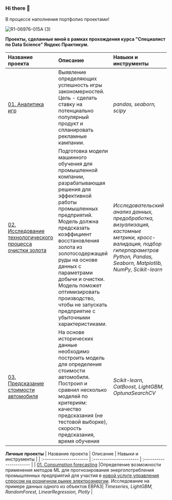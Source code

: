 ### Hi there 👋
В процессе наполнения портфолио проектами!

![R1-06976-015A (3)](https://user-images.githubusercontent.com/99603547/189730079-ad91fd79-1a99-4311-aac3-269358a06240.jpg)

**Проекты, сделанные мной в рамках прохождения курса "Специалист по Data Science" Яндекс Практикум.**

| Название проекта | Описание | Навыки и инструменты | 
| :---------------------- | :---------------------- | :---------------------- |
| [01. Аналитика игр](https://github.com/wnttoknow/yandex_practicum_projects/blob/main/%D0%90%D0%BD%D0%B0%D0%BB%D0%B8%D1%82%D0%B8%D0%BA%D0%B0%20%D0%B8%D0%B3%D1%80/games_analytics.ipynb) |Выявление определяющих успешность игры закономерностей. Цель - сделать ставку на потенциально популярный продукт и спланировать рекламные кампании.| *pandas, seaborn, scipy* |
| [02. Исследование технологического процесса очистки золота](https://github.com/wnttoknow/yandex_practicum_projects/blob/main/%D0%98%D1%81%D1%81%D0%BB%D0%B5%D0%B4%D0%BE%D0%B2%D0%B0%D0%BD%D0%B8%D0%B5%20%D1%82%D0%B5%D1%85%D0%BD%D0%BE%D0%BB%D0%BE%D0%B3%D0%B8%D1%87%D0%B5%D1%81%D0%BA%D0%BE%D0%B3%D0%BE%20%D0%BF%D1%80%D0%BE%D1%86%D0%B5%D1%81%D1%81%D0%B0%20%D0%BE%D1%87%D0%B8%D1%81%D1%82%D0%BA%D0%B8%20%D0%B7%D0%BE%D0%BB%D0%BE%D1%82%D0%B0/gold_pred.ipynb) |Подготовка модели машинного обучения для промышленной компании, разрабатывающая решения для эффективной работы промышленных предприятий. Модель должна предсказать коэффициент восстановления золота из золотосодержащей руды на основе данных с параметрами добычи и очистки. Модель поможет оптимизировать производство, чтобы не запускать предприятие с убыточными характеристиками.| *Исследовательский анализ данных, предобработка, визуализация, кастомные метрики, кросс-валидация, подбор гиперпараметров Python, Pandas, Seaborn, Matplotlib, NumPy, Scikit-learn* |
| [03. Предсказание стоимости автомобиля](https://github.com/wnttoknow/yandex_practicum_projects/blob/main/%D0%9F%D1%80%D0%B5%D0%B4%D1%81%D0%BA%D0%B0%D0%B7%D0%B0%D0%BD%D0%B8%D0%B5%20%D1%81%D1%82%D0%BE%D0%B8%D0%BC%D0%BE%D1%81%D1%82%D0%B8%20%D0%B0%D0%B2%D1%82%D0%BE%D0%BC%D0%BE%D0%B1%D0%B8%D0%BB%D1%8F/boosting_auto.ipynb) |На основе исторических данные необходимо построить модель для определения стоимости автомобиля. Построил и сравнил несколько моделей по критериям: качество предсказания (не тестовой выборке), скорость предсказания, время обучения|*Scikit-learn, CatBoost, LightGBM, OptunaSearchCV* |




**Личные проекты**
| Название проекта | Описание | Навыки и инструменты | 
| :---------------------- | :---------------------- | :---------------------- |
| [01. Consumption forecasting](https://github.com/wnttoknow/pet_projects/blob/main/consumption_forecasting/EVT.ipynb) |Определение возможности применения методов ML для прогнозирования энергопотребления промышленных предприятий для участия в [новой услуге управления спросом на розничном рынке электроэнергии](https://demand-response.ru/). Исследование на примере данных одного из объектов ЕВРАЗ| *Timeseries, LightGBM, RandomForest, LinearRegression, Plotly* |

<!--
**wnttoknow/wnttoknow** is a ✨ _special_ ✨ repository because its `README.md` (this file) appears on your GitHub profile.

Here are some ideas to get you started:

- 🔭 I’m currently working on ...
- 🌱 I’m currently learning ...
- 👯 I’m looking to collaborate on ...
- 🤔 I’m looking for help with ...
- 💬 Ask me about ...
- 📫 How to reach me: ...
- 😄 Pronouns: ...
- ⚡ Fun fact: ...
-->
